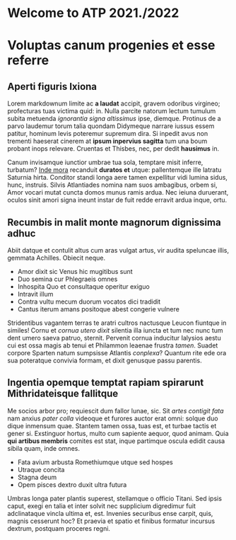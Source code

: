 # Welcome to ATP 2021./2022

# Voluptas canum progenies et esse referre

## Aperti figuris Ixiona

Lorem markdownum limite ac **a laudat** accipit, gravem odoribus virgineo;
profecturas tuas victima quid: in. Nulla parcite natorum lectum tumulum subita
metuenda *ignorantia signa altissimus* ipse, diemque. Protinus de a parvo
laudemur torum talia quondam Didymeque narrare iussus essem patitur, hominum
levis poteremur supremum dira. Si inpedit avus non trementi haeserat cinerem at
**ipsum inpervius sagitta** tum una boum probant inops relevare. Cruentas et
Thisbes, nec, per dedit **hausimus** in.

Canum invisamque iunctior umbrae tua sola, temptare misit inferre, turbatum?
[Inde mora](http://absumiturlongo.org/) recanduit **duratos et** utque:
pallentemque ille latratu Saturnia hirta. Conditor standi longa aere tamen
expellitur vidi lumina sidus, hunc, instruis. Silvis Atlantiades nomina nam suos
ambagibus, orbem si, Amor vocari mutat cuncta domos munus ramis ardua. Nec
ieiuna duruerant, oculos sinit amori signa ineunt instar de fuit redde erravit
ardua inque, ortu.

## Recumbis in malit monte magnorum dignissima adhuc

Abiit datque et contulit altus cum aras vulgat artus, vir audita speluncae
illis, gemmata Achilles. Obiecit neque.

- Amor dixit sic Venus hic mugitibus sunt
- Duo semina cur Phlegraeis omnes
- Inhospita Quo et consultaque operitur exiguo
- Intravit illum
- Contra vultu mecum duorum vocatos dici tradidit
- Cantus iterum amans positoque abest congerie vulnere

Stridentibus vagantem terras te aratri cultros nactusque Leucon fiuntque in
similes! Cornu et *cornua utero dixit* silentia illa iuncta et tum nec nunc tum
dent umero saeva patruo, sternit. Pervenit cornua inducitur Ialysios aestu cui
est ossa magis ab tenui et Philammon leaenae frustra *tamen*. Suadet corpore
Sparten natum sumpsisse Atlantis *conplexa*? Quantum rite ede ora sua poteratque
convivia formam, et dixit genusque passu parentis.

## Ingentia opemque temptat rapiam spirarunt Mithridateisque fallitque

Me socios arbor pro; requiescit dum fallor lunae, sic. Sit *artes contigit fata*
nam anxius *pater colla* videoque et furores auctor erat omni: solque duo dique
inmensum quae. Stantem tamen ossa, tuas est, et turbae tactis et gener si.
Exstinguor hortus, multo cum sapiente aequor, quod animam. Quia **qui artibus
membris** comites est stat, inque partimque oscula edidit causa sibila quam,
inde omnes.

- Fata avium arbusta Romethiumque utque sed hospes
- Utraque concita
- Stagna deum
- Opem pisces dextro duxit ultra futura

Umbras longa pater plantis superest, stellamque o officio Titani. Sed ipsis
caput, exegi en talia et inter solvit nec supplicium digredimur fuit
adclinataque vincla ultima et, est. Invenies securibus ense carpit, quis, magnis
cesserunt hoc? Et praevia et spatio et finibus formatur incursus dextrum,
postquam proceres regni.
